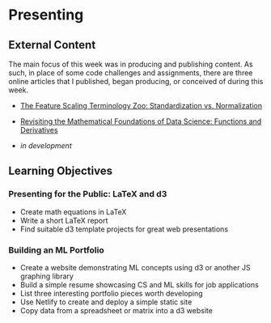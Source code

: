 # Presenting

## External Content

The main focus of this week was in producing and publishing content. As such, in place of some code challenges and assignments, there are three online articles that I published, began producing, or conceived of during this week.

* [The Feature Scaling Terminology Zoo: Standardization vs. Normalization](https://medium.com/@rayheberer/the-feature-scaling-terminology-zoo-standardization-vs-normalization-21411ddfa9f2)

* [Revisiting the Mathematical Foundations of Data Science: Functions and Derivatives](https://medium.com/@rayheberer/simple-equations-worth-thinking-about-again-1ad6e6a9c026)

* _in development_

## Learning Objectives

### Presenting for the Public: LaTeX and d3
* Create math equations in LaTeX
* Write a short LaTeX report
* Find suitable d3 template projects for great web presentations

### Building an ML Portfolio
* Create a website demonstrating ML concepts using d3 or another JS graphing library
* Build a simple resume showcasing CS and ML skills for job applications
* List three interesting portfolio pieces worth developing
* Use Netlify to create and deploy a simple static site
* Copy data from a spreadsheet or matrix into a d3 website